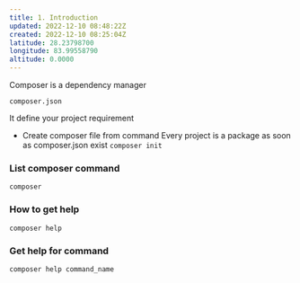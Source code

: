 ```yaml
---
title: 1. Introduction
updated: 2022-12-10 08:48:22Z
created: 2022-12-10 08:25:04Z
latitude: 28.23798700
longitude: 83.99558790
altitude: 0.0000
---
```


Composer is a dependency manager

`composer.json` 

It define your project requirement

- Create composer file from command
Every project is a package as soon as composer.json exist
`composer init`

### List composer command
`composer`

### How to get help 
`composer help`

### Get help for command
`composer help command_name`
